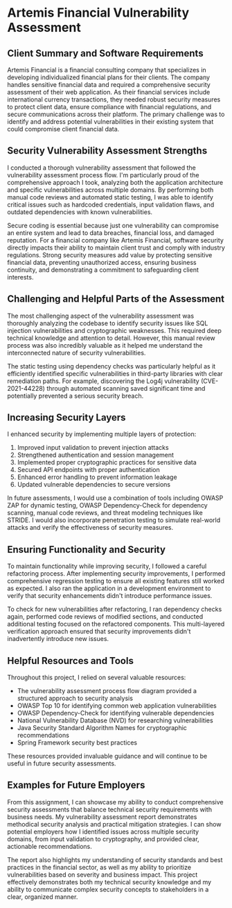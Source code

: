 # Artemis Financial Vulnerability Assessment

## Client Summary and Software Requirements

Artemis Financial is a financial consulting company that specializes in developing individualized financial plans for their clients. The company handles sensitive financial data and required a comprehensive security assessment of their web application. As their financial services include international currency transactions, they needed robust security measures to protect client data, ensure compliance with financial regulations, and secure communications across their platform. The primary challenge was to identify and address potential vulnerabilities in their existing system that could compromise client financial data.

## Security Vulnerability Assessment Strengths

I conducted a thorough vulnerability assessment that followed the vulnerability assessment process flow. I'm particularly proud of the comprehensive approach I took, analyzing both the application architecture and specific vulnerabilities across multiple domains. By performing both manual code reviews and automated static testing, I was able to identify critical issues such as hardcoded credentials, input validation flaws, and outdated dependencies with known vulnerabilities.

Secure coding is essential because just one vulnerability can compromise an entire system and lead to data breaches, financial loss, and damaged reputation. For a financial company like Artemis Financial, software security directly impacts their ability to maintain client trust and comply with industry regulations. Strong security measures add value by protecting sensitive financial data, preventing unauthorized access, ensuring business continuity, and demonstrating a commitment to safeguarding client interests.

## Challenging and Helpful Parts of the Assessment

The most challenging aspect of the vulnerability assessment was thoroughly analyzing the codebase to identify security issues like SQL injection vulnerabilities and cryptographic weaknesses. This required deep technical knowledge and attention to detail. However, this manual review process was also incredibly valuable as it helped me understand the interconnected nature of security vulnerabilities.

The static testing using dependency checks was particularly helpful as it efficiently identified specific vulnerabilities in third-party libraries with clear remediation paths. For example, discovering the Log4j vulnerability (CVE-2021-44228) through automated scanning saved significant time and potentially prevented a serious security breach.

## Increasing Security Layers

I enhanced security by implementing multiple layers of protection:
1. Improved input validation to prevent injection attacks
2. Strengthened authentication and session management
3. Implemented proper cryptographic practices for sensitive data
4. Secured API endpoints with proper authentication
5. Enhanced error handling to prevent information leakage
6. Updated vulnerable dependencies to secure versions

In future assessments, I would use a combination of tools including OWASP ZAP for dynamic testing, OWASP Dependency-Check for dependency scanning, manual code reviews, and threat modeling techniques like STRIDE. I would also incorporate penetration testing to simulate real-world attacks and verify the effectiveness of security measures.

## Ensuring Functionality and Security

To maintain functionality while improving security, I followed a careful refactoring process. After implementing security improvements, I performed comprehensive regression testing to ensure all existing features still worked as expected. I also ran the application in a development environment to verify that security enhancements didn't introduce performance issues.

To check for new vulnerabilities after refactoring, I ran dependency checks again, performed code reviews of modified sections, and conducted additional testing focused on the refactored components. This multi-layered verification approach ensured that security improvements didn't inadvertently introduce new issues.

## Helpful Resources and Tools

Throughout this project, I relied on several valuable resources:
- The vulnerability assessment process flow diagram provided a structured approach to security analysis
- OWASP Top 10 for identifying common web application vulnerabilities
- OWASP Dependency-Check for identifying vulnerable dependencies
- National Vulnerability Database (NVD) for researching vulnerabilities
- Java Security Standard Algorithm Names for cryptographic recommendations
- Spring Framework security best practices

These resources provided invaluable guidance and will continue to be useful in future security assessments.

## Examples for Future Employers

From this assignment, I can showcase my ability to conduct comprehensive security assessments that balance technical security requirements with business needs. My vulnerability assessment report demonstrates methodical security analysis and practical mitigation strategies. I can show potential employers how I identified issues across multiple security domains, from input validation to cryptography, and provided clear, actionable recommendations.

The report also highlights my understanding of security standards and best practices in the financial sector, as well as my ability to prioritize vulnerabilities based on severity and business impact. This project effectively demonstrates both my technical security knowledge and my ability to communicate complex security concepts to stakeholders in a clear, organized manner.
